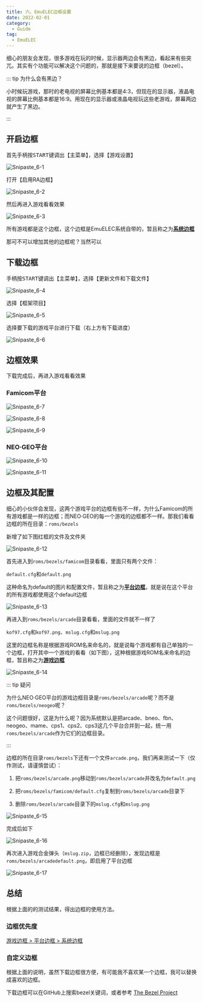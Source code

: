 ```yaml
---
title: 六、EmuELEC边框设置
date: 2022-02-01
category: 
  - Guide
tag:
  - EmuELEC
---
```


细心的朋友会发现，很多游戏在玩的时候，显示器两边会有黑边，看起来有些突兀。其实有个功能可以解决这个问题的，那就是接下来要说的边框（bezel）。

::: tip 为什么会有黑边？

小时候玩游戏，那时的老电视的屏幕比例基本都是4:3，但现在的显示器，液晶电视的屏幕比例基本都是16:9。用现在的显示器或液晶电视玩这些老游戏，屏幕两边就产生了黑边。

:::

## 开启边框

首先手柄按<kbd>START</kbd>键调出【主菜单】，选择【游戏设置】

![Snipaste_6-1](./assets/Snipaste_6-1.png)

打开【启用RA边框】

![Snipaste_6-2](./assets/Snipaste_6-2.png)

然后再进入游戏看看效果

![Snipaste_6-3](./assets/Snipaste_6-3.png)

所有游戏都是这个边框，这个边框是EmuELEC系统自带的，暂且称之为<u>**系统边框**</u>

那可不可以增加其他的边框呢？当然可以

## 下载边框

手柄按<kbd>START</kbd>键调出【主菜单】，选择【更新文件和下载文件】

![Snipaste_6-4](./assets/Snipaste_6-4.png)

选择【框架项目】

![Snipaste_6-5](./assets/Snipaste_6-5.png)

选择要下载的游戏平台进行下载（右上方有下载进度）

![Snipaste_6-6](./assets/Snipaste_6-6.png)

## 边框效果

下载完成后，再进入游戏看看效果

### Famicom平台

![Snipaste_6-7](./assets/Snipaste_6-7.png)

![Snipaste_6-8](./assets/Snipaste_6-8.png)

![Snipaste_6-9](./assets/Snipaste_6-9.png)

### NEO·GEO平台

![Snipaste_6-10](./assets/Snipaste_6-10.png)

![Snipaste_6-11](./assets/Snipaste_6-11.png)

## 边框及其配置

细心的小伙伴会发现，这两个游戏平台的边框有些不一样，为什么Famicom的所有游戏都是一样的边框；而NEO·GEO的每一个游戏的边框都不一样。那我们看看边框的所在目录：`roms/bezels`

新增了如下图红框的文件及文件夹

![Snipaste_6-12](./assets/Snipaste_6-12.png)

首先进入到`roms/bezels/famicom`目录看看，里面只有两个文件：

`default.cfg`和`default.png`

这种命名为default的图片和配置文件，暂且称之为<u>**平台边框**</u>，就是说在这个平台的所有游戏都使用这个default边框

![Snipaste_6-13](./assets/Snipaste_6-13.png)

再进入到`roms/bezels/arcade`目录看看，里面的文件就不一样了

`kof97.cfg`和`kof97.png`、`mslug.cfg`和`mslug.png`

这里的边框名称是根据游戏ROM名来命名的，就是说每个游戏都有自己单独的一个边框，打开其中一个游戏的看看（如下图），这种根据游戏ROM名来命名的边框，暂且称之为<u>**游戏边框**</u>

![Snipaste_6-14](./assets/Snipaste_6-14.png)

::: tip 疑问

为什么NEO·GEO平台的游戏边框目录是`roms/bezels/arcade`呢？而不是`roms/bezels/neogeo`呢？

这个问题很好，这是为什么呢？因为系统默认是把arcade、bneo、fbn、neogeo、mame、cps1、cps2、cps3这几个平台合并到一起，统一用`roms/bezels/arcade`作为它们的边框目录。

:::

边框的所在目录`roms/bezels`下还有一个文件`arcade.png`，我们再来测试一下（仅作测试，请谨慎尝试）：

1. 把`roms/bezels/arcade.png`移动到`roms/bezels/arcade`并改名为`default.png`

2. 把`roms/bezels/famicom/default.cfg`复制到`roms/bezels/arcade`目录下

3. 删除`roms/bezels/arcade`目录下的`mslug.cfg`和`mslug.png`

![Snipaste_6-15](./assets/Snipaste_6-15.png)

完成后如下

![Snipaste_6-16](./assets/Snipaste_6-16.png)

再次进入游戏合金弹头（`mslug.zip`，边框已经删除），发现边框是`roms/bezels/arcadedefault.png`，即启用了平台边框

![Snipaste_6-17](./assets/Snipaste_6-17.png)

## 总结

根据上面的的测试结果，得出边框的使用方法。

### 边框优先度

<u>游戏边框 > 平台边框 > 系统边框</u>

### 自定义边框

根据上面的说明，虽然下载边框很方便，有可能我不喜欢某一个边框，我可以替换成喜欢的边框。

下载边框可以在GitHub上搜索bezel关键词，或者参考 [The Bezel Project](https://github.com/thebezelproject?tab=repositories)
